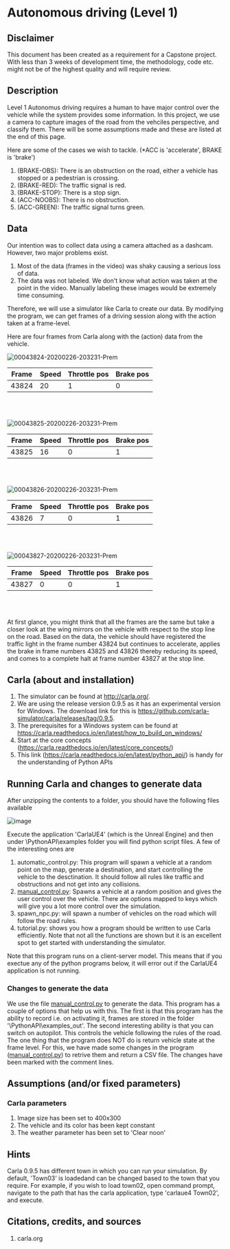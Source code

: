 # Autonomous driving (Level 1)
## Disclaimer
This document has been created as a requirement for a Capstone project. With less than 3 weeks of development time, the methodology, code etc. might not be of the highest quality and will require review.

## Description
Level 1 Autonomus driving requires a human to have major control over the vehicle while the system provides some information. In this project, we use a camera to capture images of the road from the vehciles perspective, and classify them. There will be some assumptions made and these are listed at the end of this page. 

Here are some of the cases we wish to tackle. (*ACC is 'accelerate', BRAKE is 'brake')
  1. (BRAKE-OBS): There is an obstruction on the road, either a vehicle has stopped or a pedestrian is crossing. 
  2. (BRAKE-RED): The traffic signal is red.
  3. (BRAKE-STOP): There is a stop sign.
  4. (ACC-NOOBS): There is no obstruction.
  5. (ACC-GREEN): The traffic signal turns green.
  
## Data
Our intention was to collect data using a camera attached as a dashcam. However, two major problems exist. 
  1. Most of the data (frames in the video) was shaky causing a serious loss of data. 
  2. The data was not labeled. We don't know what action was taken at the point in the video. Manually labeling these images would be extremely time consuming.
  
Therefore, we will use a simulator like Carla to create our data. By modifying the program, we can get frames of a driving session along with the action taken at a frame-level. 

Here are four frames from Carla along with the (action) data from the vehicle. 

![00043824-20200226-203231-Prem](https://user-images.githubusercontent.com/41816491/75571162-a616f180-5a26-11ea-8ca4-d5b96b742fb3.png)

| Frame         | Speed         | Throttle pos  | Brake pos     |
| ------------- | ------------- | ------------- | ------------- |
| 43824         | 20            | 1             | 0             |

<br/>
<br/>

![00043825-20200226-203231-Prem](https://user-images.githubusercontent.com/41816491/75571198-b4650d80-5a26-11ea-802c-fabf6d052753.png)

| Frame         | Speed         | Throttle pos  | Brake pos     |
| ------------- | ------------- | ------------- | ------------- |
| 43825         | 16            | 0             | 1             |

<br/>
<br/>

![00043826-20200226-203231-Prem](https://user-images.githubusercontent.com/41816491/75571203-b7f89480-5a26-11ea-906e-d74dd41d48f5.png)

| Frame         | Speed         | Throttle pos  | Brake pos     |
| ------------- | ------------- | ------------- | ------------- |
| 43826         | 7             | 0             | 1             |

<br/>
<br/>

![00043827-20200226-203231-Prem](https://user-images.githubusercontent.com/41816491/75571210-bb8c1b80-5a26-11ea-8f41-f9262fa278a9.png)

| Frame         | Speed         | Throttle pos  | Brake pos     |
| ------------- | ------------- | ------------- | ------------- |
| 43827         | 0             | 0             | 1             |

<br/>
<br/>

At first glance, you might think that all the frames are the same but take a closer look at the wing mirrors on the vehicle with respect to the stop line on the road. Based on the data, the vehicle should have registered the traffic light in the frame number 43824 but continues to accelerate, applies the brake in frame numbers 43825 and 43826 thereby reducing its speed, and comes to a complete halt at frame number 43827 at the stop line. 

## Carla (about and installation)
  1. The simulator can be found at http://carla.org/. 
  2. We are using the release version 0.9.5 as it has an experimental version for Windows. The download link for this is https://github.com/carla-simulator/carla/releases/tag/0.9.5. 
  3. The prerequisites for a Windows system can be found at https://carla.readthedocs.io/en/latest/how_to_build_on_windows/
  4. Start at the core concepts (https://carla.readthedocs.io/en/latest/core_concepts/)
  5. This link (https://carla.readthedocs.io/en/latest/python_api/) is handy for the understanding of Python APIs
  
## Running Carla and changes to generate data
After unzipping the contents to a folder, you should have the following files available 

![image](https://user-images.githubusercontent.com/41816491/75577347-d616c280-5a2f-11ea-931d-95cabb92a80a.png)

Execute the application 'CarlaUE4' (which is the Unreal Engine) and then under \PythonAPI\examples folder you will find python script files. A few of the interesting ones are 
  1. automatic_control.py: This program will spawn a vehicle at a random point on the map, generate a destination, and start controlling the vehicle to the desctination. It should follow all rules like traffic and obstructions and not get into any collisions. 
  2. [manual_control.py](../master/code_files/manual_control.py): Spawns a vehicle at a random position and gives the user control over the vehicle. There are options mapped to keys which will give you a lot more control over the simulation. 
  3. spawn_npc.py: will spawn a number of vehicles on the road which will follow the road rules. 
  4. tutorial.py: shows you how a program should be written to use Carla efficiently. Note that not all the functions are shown but it is an excellent spot to get started with understanding the simulator.

Note that this program runs on a client-server model. This means that if you exectue any of the python programs below, it will error out if the CarlaUE4 application is not running.

### Changes to generate the data
We use the file [manual_control.py](../master/code_files/manual_control.py) to generate the data. This program has a couple of options that help us with this. The first is that this program has the ability to record i.e. on activating it, frames are stored in the folder '\PythonAPI\examples\_out'. The second interesting ability is that you can switch on autopilot. This controls the vehicle following the rules of the road. The one thing that the program does NOT do is return vehicle state at the frame level. For this, we have made some changes in the program ([manual_control.py](../master/code_files/manual_control.py)) to retrive them and return a CSV file. The changes have been marked with the comment lines. 

## Assumptions (and/or fixed parameters)
### Carla parameters
  1. Image size has been set to 400x300
  2. The vehicle and its color has been kept constant
  3. The weather parameter has been set to 'Clear noon' 
  
## Hints 
Carla 0.9.5 has different town in which you can run your simulation. By default, 'Town03' is loadedand can be changed based to the town that you require. For example, if you wish to load town02, open command prompt, navigate to the path that has the carla application, type 'carlaue4 Town02', and execute. 
  
## Citations, credits, and sources
1. carla.org 
  

